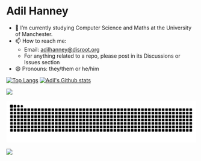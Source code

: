 # Adil Hanney

- 🔭 I’m currently studying Computer Science and Maths at the University of Manchester.
- 📫 How to reach me:
    - Email: [adilhanney@disroot.org](mailto:adilhanney@disroot.org)
    - For anything related to a repo, please post in its Discussions or Issues section
- 😄 Pronouns: they/them or he/him


[<img src="https://github-readme-stats-adil192.vercel.app/api/top-langs/?username=adil192&show_icons=true&count_private=true&theme=dark&langs_count=8&hide=CMake,ShaderLab,C%23,C%2B%2B&layout=compact&exclude_repo=android_kernel_samsung_gts7,twrp_device_samsung_gts7lwifi,android10_kernel_samsung_gts7lwifi,android_device_samsung_gts7lwifi,android_kernel_samsung_exynos990,android_kernel_samsung_gts7lwifi-old,proprietary_vendor_samsung_gts7lwifi,android_device_samsung_r8s,proprietary_vendor_samsung_r8s,proprietary_vendor_samsung_sm8250-common,android_device_samsung_sm8250-common,android_device_samsung_exynos990-common,kernel_samsung_exynos990,proprietary_vendor_samsung_exynos990-common,recovery_device_samsung_r8s,PatientAccess_Patched,Stagecoach_Patched,social-old,web-repo&custom_title=Most%20used%20languages" alt="Top Langs" height=180>](https://github.com/anuraghazra/github-readme-stats)
[<img src="https://github-readme-stats-adil192.vercel.app/api?username=adil192&show_icons=true&count_private=true&include_all_commits=true&theme=dark&custom_title=Adil's%20GitHub%20stats" alt="Adil's Github stats" height=180>](https://github.com/anuraghazra/github-readme-stats)

![](https://github-profile-trophy.vercel.app/?username=adil192&theme=darkhub&no-bg=false&margin-w=4)

<!-- By https://github.com/marketplace/actions/generate-snake-game-from-github-contribution-grid -->
<picture>
  <source media="(prefers-color-scheme: dark)" srcset="https://raw.githubusercontent.com/adil192/adil192/snake/github-contribution-grid-snake-dark.svg">
  <source media="(prefers-color-scheme: light)" srcset="https://raw.githubusercontent.com/adil192/adil192/snake/github-contribution-grid-snake.svg">
  <img alt="github contribution grid snake animation" src="https://raw.githubusercontent.com/adil192/adil192/snake/github-contribution-grid-snake.svg">
</picture>

[![](https://visitcount.itsvg.in/api?id=adil192&icon=0&color=0)](https://visitcount.itsvg.in)


<!--
**adil192/adil192** is a ✨ _special_ ✨ repository because its `README.md` (this file) appears on your GitHub profile.

Here are some ideas to get you started:

- 🔭 I’m currently working on ...
- 🌱 I’m currently learning ...
- 👯 I’m looking to collaborate on ...
- 🤔 I’m looking for help with ...
- 💬 Ask me about ...
- 📫 How to reach me: ...
- 😄 Pronouns: ...
- ⚡ Fun fact: ...
-->
